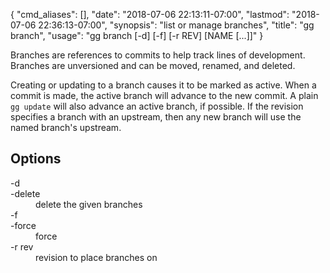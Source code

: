 {
    "cmd_aliases": [],
    "date": "2018-07-06 22:13:11-07:00",
    "lastmod": "2018-07-06 22:36:13-07:00",
    "synopsis": "list or manage branches",
    "title": "gg branch",
    "usage": "gg branch [-d] [-f] [-r REV] [NAME [...]]"
}

Branches are references to commits to help track lines of
development. Branches are unversioned and can be moved, renamed, and
deleted.

Creating or updating to a branch causes it to be marked as active.
When a commit is made, the active branch will advance to the new
commit. A plain `gg update` will also advance an active branch, if
possible. If the revision specifies a branch with an upstream, then
any new branch will use the named branch's upstream.

## Options

<dl class="flag_list">
	<dt>-d</dt>
	<dt>-delete</dt>
	<dd>delete the given branches</dd>
	<dt>-f</dt>
	<dt>-force</dt>
	<dd>force</dd>
	<dt>-r rev</dt>
	<dd>revision to place branches on</dd>
</dl>
